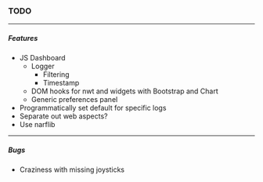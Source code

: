### TODO
---
##### Features
* JS Dashboard
  * Logger
    * Filtering
    * Timestamp
  * DOM hooks for nwt and widgets with Bootstrap and Chart
  * Generic preferences panel
* Programmatically set default for specific logs
* Separate out web aspects?
* Use narflib
---
##### Bugs
* Craziness with missing joysticks
